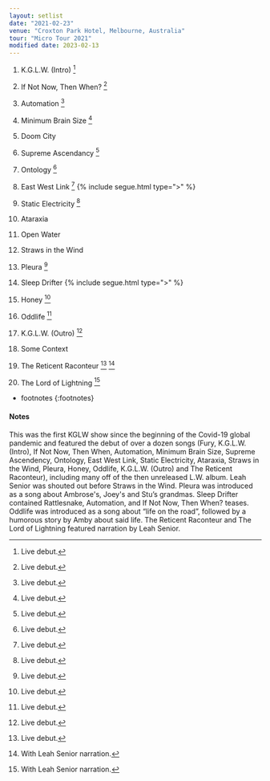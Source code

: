 ```yaml
---
layout: setlist
date: "2021-02-23"
venue: "Croxton Park Hotel, Melbourne, Australia"
tour: "Micro Tour 2021"
modified date: 2023-02-13
---
```



 1. K.G.L.W. (Intro)
    [^1]

 2. If Not Now, Then When?
    [^1]

 3. Automation
    [^1]
    
 4. Minimum Brain Size
    [^1]
    
 5. Doom City

 6. Supreme Ascendancy
    [^1]
    
 7. Ontology
    [^1]
    
 8. East West Link
    [^1]
    {% include segue.html type=">" %}
    
 9. Static Electricity
    [^1]
    
10. Ataraxia

11. Open Water

12. Straws in the Wind

13. Pleura
    [^1]
    
14. Sleep Drifter
    {% include segue.html type=">" %}

15. Honey
    [^1]
    
16. Oddlife
    [^1]
    
17. K.G.L.W. (Outro)
    [^1]
    
18. Some Context

20. The Reticent Raconteur
    [^1]
    [^2]

21. The Lord of Lightning
    [^2]

<!--snippet-->
* footnotes
{:footnotes}
[^1]: Live debut.
[^2]: With Leah Senior narration.

#### Notes

This was the first KGLW show since the beginning of the Covid-19 global pandemic and featured the debut of over a dozen songs (Fury, K.G.L.W. (Intro), If Not Now, Then When, Automation, Minimum Brain Size, Supreme Ascendency, Ontology, East West Link, Static Electricity, Ataraxia, Straws in the Wind, Pleura, Honey, Oddlife, K.G.L.W. (Outro) and The Reticent Raconteur), including many off of the then unreleased L.W. album. Leah Senior was shouted out before Straws in the Wind. Pleura was introduced as a song about Ambrose's, Joey's and Stu’s grandmas.  Sleep Drifter contained Rattlesnake, Automation, and If Not Now, Then When? teases.  Oddlife was introduced as a song about “life on the road”, followed by a humorous story by Amby about said life. The Reticent Raconteur and The Lord of Lightning featured narration by Leah Senior.
